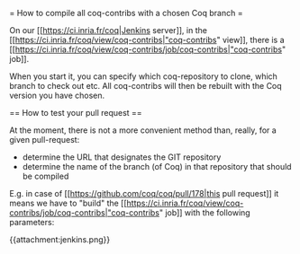 = How to compile all coq-contribs with a chosen Coq branch =

On our [[https://ci.inria.fr/coq|Jenkins server]],
in the [[https://ci.inria.fr/coq/view/coq-contribs|"coq-contribs" view]],
there is a [[https://ci.inria.fr/coq/view/coq-contribs/job/coq-contribs|"coq-contribs" job]].

When you start it, you can specify which coq-repository to clone, which branch to check out etc.
All coq-contribs will then be rebuilt with the Coq version you have chosen.

== How to test your pull request ==

At the moment, there is not a more convenient method than, really, for a given pull-request:
 * determine the URL that designates the GIT repository
 * determine the name of the branch (of Coq) in that repository that should be compiled

E.g. in case of [[https://github.com/coq/coq/pull/178|this pull request]] it means we have to "build" the [[https://ci.inria.fr/coq/view/coq-contribs/job/coq-contribs|"coq-contribs" job]] with the following parameters:

{{attachment:jenkins.png}}
